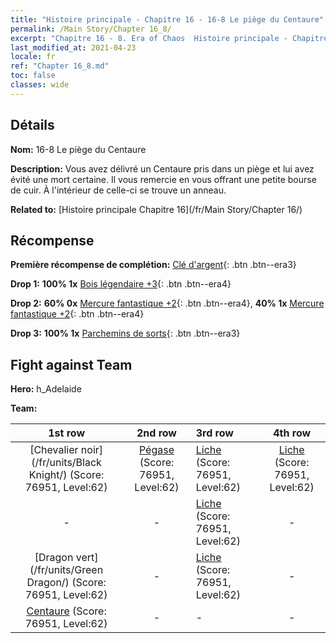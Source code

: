 ```yaml
---
title: "Histoire principale - Chapitre 16 - 16-8 Le piège du Centaure"
permalink: /Main Story/Chapter 16_8/
excerpt: "Chapitre 16 - 8. Era of Chaos  Histoire principale - Chapitre 16_8. 16-8 Le piège du Centaure"
last_modified_at: 2021-04-23
locale: fr
ref: "Chapter 16_8.md"
toc: false
classes: wide
---
```


## Détails

 **Nom:** 16-8 Le piège du Centaure

 **Description:** Vous avez délivré un Centaure pris dans un piège et lui avez évité une mort certaine. Il vous remercie en vous offrant une petite bourse de cuir. À l'intérieur de celle-ci se trouve un anneau.

 **Related to:** [Histoire principale Chapitre 16](/fr/Main Story/Chapter 16/)

## Récompense

 **Première récompense de complétion:** [Clé d'argent](/ItemsFR/con_693/){: .btn .btn--era3}

 **Drop 1:** **100% 1x** [Bois légendaire +3](/ItemsFR/mat_55/){: .btn .btn--era4}

 **Drop 2:** **60% 0x** [Mercure fantastique +2](/ItemsFR/mat_49/){: .btn .btn--era4}, **40% 1x** [Mercure fantastique +2](/ItemsFR/mat_49/){: .btn .btn--era4}

 **Drop 3:** **100% 1x** [Parchemins de sorts](/ItemsFR/con_694/){: .btn .btn--era3}


## Fight against Team
 **Hero:** h_Adelaide

 **Team:**


  | 1st row | 2nd row | 3rd row | 4th row |
  |:----:|:----:|:----|:----:|
  | [Chevalier noir](/fr/units/Black Knight/) (Score: 76951, Level:62)  | [Pégase](/fr/units/Pegasus/) (Score: 76951, Level:62)  | [Liche](/fr/units/Lich/) (Score: 76951, Level:62)  | [Liche](/fr/units/Lich/) (Score: 76951, Level:62)  |
  | - | - | [Liche](/fr/units/Lich/) (Score: 76951, Level:62)  | - |
  | [Dragon vert](/fr/units/Green Dragon/) (Score: 76951, Level:62)  | - | [Liche](/fr/units/Lich/) (Score: 76951, Level:62)  | - |
  | [Centaure](/fr/units/Centaur/) (Score: 76951, Level:62)  | - | - | - |


